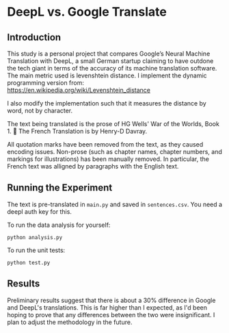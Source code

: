 # DeepL vs. Google Translate

## Introduction
This study is a personal project that compares Google’s Neural Machine Translation with DeepL, a small German startup claiming to have outdone the tech giant in terms of the accuracy of its machine translation software.
The main metric used is levenshtein distance. I implement the dynamic programming version from:
https://en.wikipedia.org/wiki/Levenshtein_distance

I also modify the implementation such that it measures the distance by word, not by character.

The text being translated is the prose of HG Wells' War of the Worlds, Book 1. 🚀 The French Translation is by Henry-D Davray.

All quotation marks have been removed from the text, as they caused encoding issues. Non-prose (such as chapter names, chapter numbers, and markings for illustrations) has been manually removed. In particular, the French text was alligned by paragraphs with the English text.

## Running the Experiment

The text is pre-translated in `main.py` and saved in `sentences.csv`. You need a deepl auth key for this.

To run the data analysis for yourself:
```
python analysis.py
```

To run the unit tests:
```
python test.py
```

## Results

Preliminary results suggest that there is about a 30% difference in Google and DeepL's translations. This is far higher than I expected, as I'd been hoping to prove that any differences between the two were insignificant. I plan to adjust the methodology in the future.